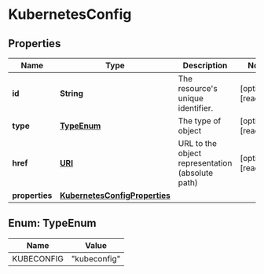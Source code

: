 

# KubernetesConfig

## Properties

Name | Type | Description | Notes
------------ | ------------- | ------------- | -------------
**id** | **String** | The resource&#39;s unique identifier. |  [optional] [readonly]
**type** | [**TypeEnum**](#TypeEnum) | The type of object |  [optional] [readonly]
**href** | [**URI**](URI.md) | URL to the object representation (absolute path) |  [optional] [readonly]
**properties** | [**KubernetesConfigProperties**](KubernetesConfigProperties.md) |  | 



## Enum: TypeEnum

Name | Value
---- | -----
KUBECONFIG | &quot;kubeconfig&quot;



